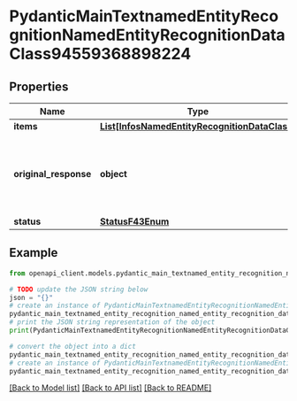 # PydanticMainTextnamedEntityRecognitionNamedEntityRecognitionDataClass94559368898224


## Properties

Name | Type | Description | Notes
------------ | ------------- | ------------- | -------------
**items** | [**List[InfosNamedEntityRecognitionDataClass]**](InfosNamedEntityRecognitionDataClass.md) |  | [optional] 
**original_response** | **object** | original response sent by the provider, hidden by default, show it by passing the &#x60;show_original_response&#x60; field to &#x60;true&#x60; in your request | [optional] 
**status** | [**StatusF43Enum**](StatusF43Enum.md) |  | 

## Example

```python
from openapi_client.models.pydantic_main_textnamed_entity_recognition_named_entity_recognition_data_class94559368898224 import PydanticMainTextnamedEntityRecognitionNamedEntityRecognitionDataClass94559368898224

# TODO update the JSON string below
json = "{}"
# create an instance of PydanticMainTextnamedEntityRecognitionNamedEntityRecognitionDataClass94559368898224 from a JSON string
pydantic_main_textnamed_entity_recognition_named_entity_recognition_data_class94559368898224_instance = PydanticMainTextnamedEntityRecognitionNamedEntityRecognitionDataClass94559368898224.from_json(json)
# print the JSON string representation of the object
print(PydanticMainTextnamedEntityRecognitionNamedEntityRecognitionDataClass94559368898224.to_json())

# convert the object into a dict
pydantic_main_textnamed_entity_recognition_named_entity_recognition_data_class94559368898224_dict = pydantic_main_textnamed_entity_recognition_named_entity_recognition_data_class94559368898224_instance.to_dict()
# create an instance of PydanticMainTextnamedEntityRecognitionNamedEntityRecognitionDataClass94559368898224 from a dict
pydantic_main_textnamed_entity_recognition_named_entity_recognition_data_class94559368898224_form_dict = pydantic_main_textnamed_entity_recognition_named_entity_recognition_data_class94559368898224.from_dict(pydantic_main_textnamed_entity_recognition_named_entity_recognition_data_class94559368898224_dict)
```
[[Back to Model list]](../README.md#documentation-for-models) [[Back to API list]](../README.md#documentation-for-api-endpoints) [[Back to README]](../README.md)



